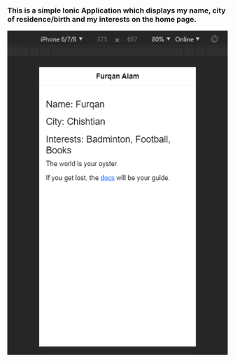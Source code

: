 ### This is a simple Ionic Application which displays my name, city of residence/birth and my interests on the home page.

<img src='ScreenShot.PNG' width='752'>
